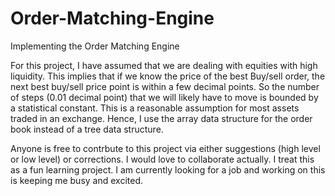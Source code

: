 # Order-Matching-Engine
Implementing the Order Matching Engine

For this project, I have assumed that we are dealing with equities with high liquidity.
This implies that if we know the price of the best Buy/sell order, the next best buy/sell price point is within a few decimal points.
So the number of steps (0.01 decimal point) that we will likely have to move is bounded by a statistical constant. This is a reasonable
assumption for most assets traded in an exchange. Hence, I use the array data structure for the order book instead of a tree data structure.

Anyone is free to contrbute to this project via either suggestions (high level or low level) or corrections. I would love to collaborate actually.
I treat this as a fun learning project. I am currently looking for a job and working on this is keeping me busy and excited.
